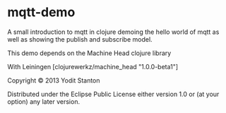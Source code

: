 # mqtt-demo

A small introduction to mqtt in clojure demoing the hello world of mqtt as well as showing the publish and subscribe model.

This demo depends on the Machine Head clojure library

With Leiningen
[clojurewerkz/machine_head "1.0.0-beta1"]

Copyright © 2013 Yodit Stanton

Distributed under the Eclipse Public License either version 1.0 or (at
your option) any later version.
